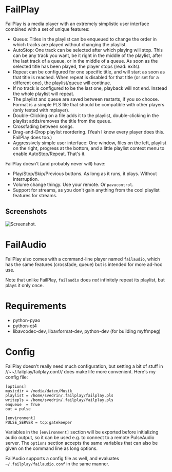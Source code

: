 FailPlay
========

FailPlay is a media player with an extremely simplistic user interface combined with a set of unique features:

* Queue: Titles in the playlist can be enqueued to change the order in which tracks are played without changing the
  playlist.
* AutoStop: One track can be selected after which playing will stop. This can be any track you want, be it right in the
  middle of the playlist, after the last track of a queue, or in the middle of a queue. As soon as the selected title has
  been played, the player stops (read: exits).
* Repeat can be configured for one specific title, and will start as soon as that title is reached. When repeat is disabled
  for that title (or set for a different one), the playlist/queue will continue.
* If no track is configured to be the last one, playback will not end. Instead the whole playlist will repeat.
* The playlist and queue are saved between restarts, if you so choose. Format is a simple PLS file that should be compatible
  with other players (only tested with mplayer).
* Double-Clicking on a file adds it to the playlist, double-clicking in the playlist adds/removes the title from the queue.
* Crossfading between songs.
* Drag-and-Drop playlist reordering. (Yeah I know every player does this. FailPlay does too.)
* Aggressively simple user interface: One window, files on the left, playlist on the right, progress at the bottom, and
  a little playlist context menu to enable AutoStop/Repeat. That's it.

FailPlay doesn't (and probably never will) have:

* Play/Stop/Skip/Previous buttons. As long as it runs, it plays. Without interruption.
* Volume change thingy. Use your remote. Or `pavucontrol`.
* Support for streams, as you don't gain anything from the cool playlist features for streams.

Screenshots
-----------

![Screenshot](https://bitbucket.org/Svedrin/failplay/downloads/failplay.png).

FailAudio
=========

FailPlay also comes with a command-line player named `failaudio`, which has the same features (crossfade, queue) but is intended
for more ad-hoc use.

Note that unlike FailPlay, `failaudio` does *not* infinitely repeat its playlist, but plays it only once.

Requirements
============

* python-pyao
* python-qt4
* libavcodec-dev, libavformat-dev, python-dev (for building myffmpeg)

Config
======

FailPlay doesn't really need much configuration, but setting a bit of stuff in //~~/.failplay/failplay.conf// does make life more convenient. Here's my config file:

    [options]
    musicdir = /media/daten/Musik
    playlist = /home/svedrin/.failplay/failplay.pls
    writepls = /home/svedrin/.failplay/failplay.pls
    enqueue  = True
    out = pulse

    [environment]
    PULSE_SERVER = tcp:gatekeeper

Variables in the `[environment]` section will be exported before initializing audio output, so it can be used e.g. to
connect to a remote PulseAudio server. The `options` section accepts the same variables that can also be given on the
command line as long options.

FailAudio supports a config file as well, and evaluates `~/.failplay/failaudio.conf` in the same manner.
